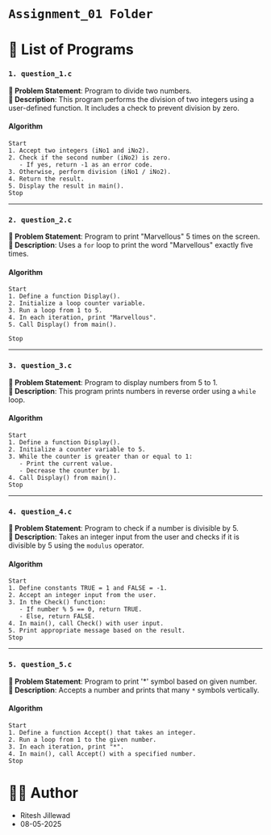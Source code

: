 # `Assignment_01 Folder`

# 📂 List of Programs

### `1. question_1.c`
**📝 Problem Statement**: Program to divide two numbers.<br>
**📌 Description**: This program performs the division of two integers using a user-defined function. It includes a check to prevent division by zero.

#### Algorithm
```
Start
1. Accept two integers (iNo1 and iNo2).
2. Check if the second number (iNo2) is zero.
   - If yes, return -1 as an error code.
3. Otherwise, perform division (iNo1 / iNo2).
4. Return the result.
5. Display the result in main().
Stop
```

---

### `2. question_2.c`
**📝 Problem Statement**: Program to print "Marvellous" 5 times on the screen.<br>
**📌 Description**: Uses a `for` loop to print the word "Marvellous" exactly five times.

#### Algorithm
```
Start
1. Define a function Display().
2. Initialize a loop counter variable.
3. Run a loop from 1 to 5.
4. In each iteration, print "Marvellous".
5. Call Display() from main().

Stop
```

---

### `3. question_3.c`
**📝 Problem Statement**: Program to display numbers from 5 to 1.<br>
**📌 Description**: This program prints numbers in reverse order using a `while` loop.

#### Algorithm
```
Start
1. Define a function Display().
2. Initialize a counter variable to 5.
3. While the counter is greater than or equal to 1:
   - Print the current value.
   - Decrease the counter by 1.
4. Call Display() from main().
Stop
```

---

### `4. question_4.c`
**📝 Problem Statement**: Program to check if a number is divisible by 5.<br>
**📌 Description**: Takes an integer input from the user and checks if it is divisible by 5 using the `modulus` operator.

#### Algorithm
```
Start
1. Define constants TRUE = 1 and FALSE = -1.
2. Accept an integer input from the user.
3. In the Check() function:
   - If number % 5 == 0, return TRUE.
   - Else, return FALSE.
4. In main(), call Check() with user input.
5. Print appropriate message based on the result.
Stop
```

---

### `5. question_5.c`
**📝 Problem Statement**:  Program to print '*' symbol based on given number.<br>
**📌 Description**: Accepts a number and prints that many `*` symbols vertically.

#### Algorithm
```
Start
1. Define a function Accept() that takes an integer.
2. Run a loop from 1 to the given number.
3. In each iteration, print "*".
4. In main(), call Accept() with a specified number.
Stop
```

# 👨‍💻 Author
- Ritesh Jillewad
- 08-05-2025

